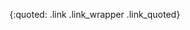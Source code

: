 [yndx]: http://yandex.ru/
[wst]: http://web-standards.ru/
{:quoted: .link .link_wrapper .link_quoted}
